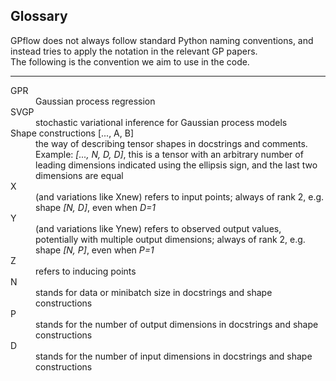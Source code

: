 ## Glossary

GPflow does not always follow standard Python naming conventions,
and instead tries to apply the notation in the relevant GP papers.\
The following is the convention we aim to use in the code.

---

<dl>
  <dt>GPR</dt>
  <dd>Gaussian process regression</dd>

  <dt>SVGP</dt>
  <dd>stochastic variational inference for Gaussian process models</dd>

  <dt>Shape constructions [..., A, B]</dt>
  <dd>the way of describing tensor shapes in docstrings and comments. Example: <i>[..., N, D, D]</i>, this is a tensor with an arbitrary number of leading dimensions indicated using the ellipsis sign, and the last two dimensions are equal</dd>

  <dt>X</dt>
  <dd>(and variations like Xnew) refers to input points; always of rank 2, e.g. shape <i>[N, D]</i>, even when <i>D=1</i></dd>

  <dt>Y</dt>
  <dd>(and variations like Ynew) refers to observed output values, potentially with multiple output dimensions; always of rank 2, e.g. shape <i>[N, P]</i>, even when <i>P=1</i></dd>

  <dt>Z</dt>
  <dd>refers to inducing points</dd>

  <dt>N</dt>
  <dd>stands for data or minibatch size in docstrings and shape constructions</dd>

  <dt>P</dt>
  <dd>stands for the number of output dimensions in docstrings and shape constructions</dd>

  <dt>D</dt>
  <dd>stands for the number of input dimensions in docstrings and shape constructions</dd>
</dl>
